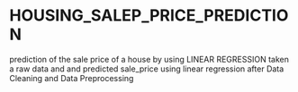 # HOUSING_SALEP_PRICE_PREDICTION
prediction of the sale price of a house by using LINEAR REGRESSION 
taken a raw data and and predicted sale_price using linear regression after Data Cleaning and Data Preprocessing 
